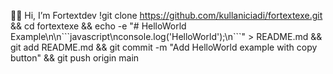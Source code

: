 👋🏻 Hi, I’m Fortextdev !git clone https://github.com/kullaniciadi/fortextexe.git && cd fortextexe && echo -e "# HelloWorld Example\n\n\`\`\`javascript\nconsole.log('HelloWorld');\n\`\`\`" > README.md && git add README.md && git commit -m "Add HelloWorld example with copy button" && git push origin main


